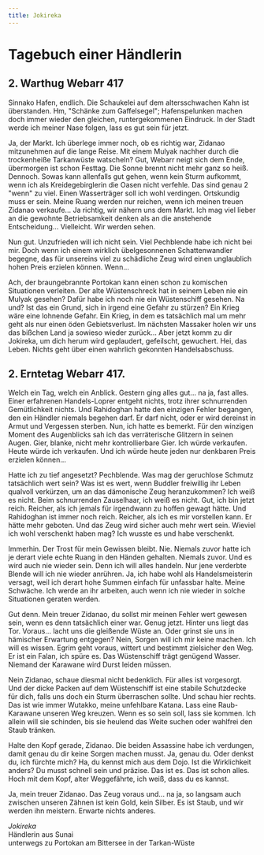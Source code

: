 ```yaml
---
title: Jokireka
---
```


# Tagebuch einer Händlerin

## 2. Warthug Webarr 417

Sinnako Hafen, endlich. Die Schaukelei auf dem altersschwachen Kahn ist überstanden. Hm, "Schänke zum Gaffelsegel"; Hafenspelunken machen doch immer wieder den gleichen, runtergekommenen Eindruck. In der Stadt werde ich meiner Nase folgen, lass es gut sein für jetzt.

Ja, der Markt. Ich überlege immer noch, ob es richtig war, Zidanao mitzunehmen auf die lange Reise. Mit einem Mulyak nachher durch die trockenheiße Tarkanwüste watscheln? Gut, Webarr neigt sich dem Ende, übermorgen ist schon Festtag. Die Sonne brennt nicht mehr ganz so heiß. Dennoch. Sowas kann allenfalls gut gehen, wenn kein Sturm aufkommt, wenn ich als Kreidegebirglerin die Oasen nicht verfehle. Das sind genau 2 "wenn" zu viel. Einen Wasserträger soll ich wohl verdingen. Ortskundig muss er sein. Meine Ruang werden nur reichen, wenn ich meinen treuen Zidanao verkaufe... Ja richtig, wir nähern uns dem Markt. Ich mag viel lieber an die gewohnte Betriebsamkeit denken als an die anstehende Entscheidung... Vielleicht. Wir werden sehen.

Nun gut. Unzufrieden will ich nicht sein. Viel Pechblende habe ich nicht bei mir. Doch wenn ich einem wirklich übelgesonnenen Schattenwandler begegne, das für unsereins viel zu schädliche Zeug wird einen unglaublich hohen Preis erzielen können. Wenn...

Ach, der braungebrannte Portokan kann einen schon zu komischen Situationen verleiten. Der alte Wüstenschreck hat in seinem Leben nie ein Mulyak gesehen? Dafür habe ich noch nie ein Wüstenschiff gesehen. Na und? Ist das ein Grund, sich in irgend eine Gefahr zu stürzen? Ein Krieg wäre eine lohnende Gefahr. Ein Krieg, in dem es tatsächlich mal um mehr geht als nur einen öden Gebietsverlust. Im nächsten Massaker holen wir uns das bißchen Land ja sowieso wieder zurück... Aber jetzt komm zu dir Jokireka, um dich herum wird geplaudert, gefeilscht, gewuchert. Hei, das Leben. Nichts geht über einen wahrlich gekonnten Handelsabschuss.

## 2. Erntetag Webarr 417.

Welch ein Tag, welch ein Anblick. Gestern ging alles gut... na ja, fast alles. Einer erfahrenen Handels-Loprer entgeht nichts, trotz ihrer schnurrenden Gemütlichkeit nichts. Und Rahidoghan hatte den einzigen Fehler begangen, den ein Händler niemals begehen darf. Er darf nicht, oder er wird dereinst in Armut und Vergessen sterben. Nun, ich hatte es bemerkt. Für den winzigen Moment des Augenblicks sah ich das verräterische Glitzern in seinen Augen. Gier, blanke, nicht mehr kontrollierbare Gier. Ich würde verkaufen. Heute würde ich verkaufen. Und ich würde heute jeden nur denkbaren Preis erzielen können...

Hatte ich zu tief angesetzt? Pechblende. Was mag der geruchlose Schmutz tatsächlich wert sein? Was ist es wert, wenn Buddler freiwillig ihr Leben qualvoll verkürzen, um an das dämonische Zeug heranzukommen? Ich weiß es nicht. Beim schnurrenden Zauselhaar, ich weiß es nicht. Gut, ich bin jetzt reich. Reicher, als ich jemals für irgendwann zu hoffen gewagt hätte. Und Rahidoghan ist immer noch reich. Reicher, als ich es mir vorstellen kann. Er hätte mehr geboten. Und das Zeug wird sicher auch mehr wert sein. Wieviel ich wohl verschenkt haben mag? Ich wusste es und habe verschenkt.

Immerhin. Der Trost für mein Gewissen bleibt. Nie. Niemals zuvor hatte ich je derart viele echte Ruang in den Händen gehalten. Niemals zuvor. Und es wird auch nie wieder sein. Denn ich will alles handeln. Nur jene verderbte Blende will ich nie wieder anrühren. Ja, ich habe wohl als Handelsmeisterin versagt, weil ich derart hohe Summen einfach für unfassbar halte. Meine Schwäche. Ich werde an ihr arbeiten, auch wenn ich nie wieder in solche Situationen geraten werden.

Gut denn. Mein treuer Zidanao, du sollst mir meinen Fehler wert gewesen sein, wenn es denn tatsächlich einer war. Genug jetzt. Hinter uns liegt das Tor. Voraus... lacht uns die gleißende Wüste an. Oder grinst sie uns in hämischer Erwartung entgegen? Nein, Sorgen will ich mir keine machen. Ich will es wissen. Egrim geht voraus, wittert und bestimmt zielsicher den Weg. Er ist ein Falan, ich spüre es. Das Wüstenschiff trägt genügend Wasser. Niemand der Karawane wird Durst leiden müssen.

Nein Zidanao, schaue diesmal nicht bedenklich. Für alles ist vorgesorgt. Und der dicke Packen auf dem Wüstenschiff ist eine stabile Schutzdecke für dich, falls uns doch ein Sturm überraschen sollte. Und schau hier rechts. Das ist wie immer Wutakko, meine unfehlbare Katana. Lass eine Raub-Karawane unseren Weg kreuzen. Wenn es so sein soll, lass sie kommen. Ich allein will sie schinden, bis sie heulend das Weite suchen oder wahlfrei den Staub tränken.

Halte den Kopf gerade, Zidanao. Die beiden Assassine habe ich verdungen, damit genau du dir keine Sorgen machen musst. Ja, genau du. Oder denkst du, ich fürchte mich? Ha, du kennst mich aus dem Dojo. Ist die Wirklichkeit anders? Du musst schnell sein und präzise. Das ist es. Das ist schon alles. Hoch mit dem Kopf, alter Weggefährte, ich weiß, dass du es kannst.

Ja, mein treuer Zidanao. Das Zeug voraus und... na ja, so langsam auch zwischen unseren Zähnen ist kein Gold, kein Silber. Es ist Staub, und wir werden ihn meistern. Erwarte nichts anderes.

_Jokireka_<br />
Händlerin aus Sunai<br />
unterwegs zu Portokan am Bittersee in der Tarkan-Wüste